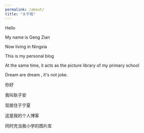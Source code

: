 ```yaml
---
permalink: /about/
title: "关于我"
---
```


Hello

My name is Geng Zian

Now living in Ningxia

This is my personal blog

At the same time, it acts as the picture library of my primary school

Dream are dream , it's not joke.


你好

我叫耿子安

现居住于宁夏

这是我的个人博客

同时充当我小学的图片库